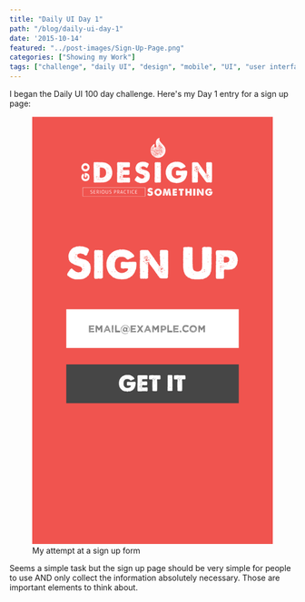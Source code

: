 ```yaml
---
title: "Daily UI Day 1"
path: "/blog/daily-ui-day-1"
date: '2015-10-14'
featured: "../post-images/Sign-Up-Page.png"
categories: ["Showing my Work"]
tags: ["challenge", "daily UI", "design", "mobile", "UI", "user interface"]
---
```


I began the Daily UI 100 day challenge. Here's my Day 1 entry for a sign up page:

<figure>
  <img src="../post-images/Sign-Up-Page.png" alt="Daily UI practice" />
  <figcaption>My attempt at a sign up form</figcaption>
</figure>

Seems a simple task but the sign up page should be very simple for people to use AND only collect the information absolutely necessary. Those are important elements to think about.
